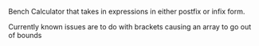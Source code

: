 Bench Calculator that takes in expressions in either postfix or infix form.

Currently known issues are to do with brackets causing an array to go out of bounds
